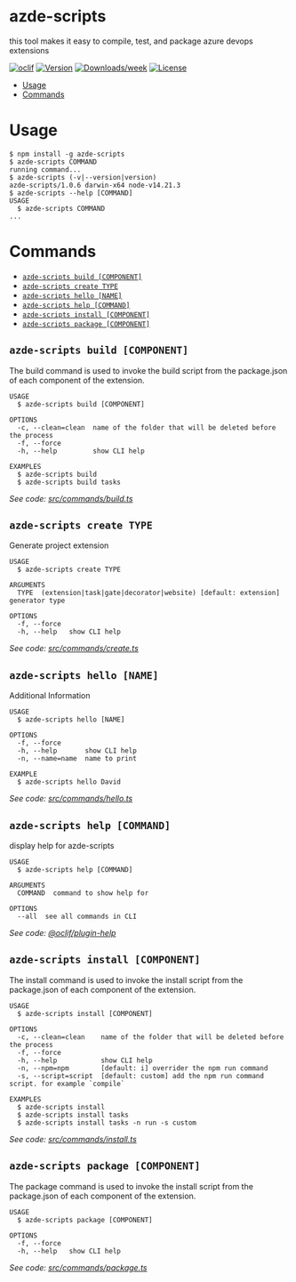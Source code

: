 azde-scripts
============

this tool makes it easy to compile, test, and package azure devops extensions

[![oclif](https://img.shields.io/badge/cli-oclif-brightgreen.svg)](https://oclif.io)
[![Version](https://img.shields.io/npm/v/azde-scripts.svg)](https://npmjs.org/package/azde-scripts)
[![Downloads/week](https://img.shields.io/npm/dw/azde-scripts.svg)](https://npmjs.org/package/azde-scripts)
[![License](https://img.shields.io/npm/l/azde-scripts.svg)](https://github.com/davidpolaniaac/azde-scripts/blob/master/package.json)

<!-- toc -->
* [Usage](#usage)
* [Commands](#commands)
<!-- tocstop -->
# Usage
<!-- usage -->
```sh-session
$ npm install -g azde-scripts
$ azde-scripts COMMAND
running command...
$ azde-scripts (-v|--version|version)
azde-scripts/1.0.6 darwin-x64 node-v14.21.3
$ azde-scripts --help [COMMAND]
USAGE
  $ azde-scripts COMMAND
...
```
<!-- usagestop -->
# Commands
<!-- commands -->
* [`azde-scripts build [COMPONENT]`](#azde-scripts-build-component)
* [`azde-scripts create TYPE`](#azde-scripts-create-type)
* [`azde-scripts hello [NAME]`](#azde-scripts-hello-name)
* [`azde-scripts help [COMMAND]`](#azde-scripts-help-command)
* [`azde-scripts install [COMPONENT]`](#azde-scripts-install-component)
* [`azde-scripts package [COMPONENT]`](#azde-scripts-package-component)

## `azde-scripts build [COMPONENT]`

The build command is used to invoke the build script from the package.json of each component of the extension.

```
USAGE
  $ azde-scripts build [COMPONENT]

OPTIONS
  -c, --clean=clean  name of the folder that will be deleted before the process
  -f, --force
  -h, --help         show CLI help

EXAMPLES
  $ azde-scripts build
  $ azde-scripts build tasks
```

_See code: [src/commands/build.ts](https://github.com/davidpolaniaac/azde-scripts/blob/v1.0.6/src/commands/build.ts)_

## `azde-scripts create TYPE`

Generate project extension

```
USAGE
  $ azde-scripts create TYPE

ARGUMENTS
  TYPE  (extension|task|gate|decorator|website) [default: extension] generator type

OPTIONS
  -f, --force
  -h, --help   show CLI help
```

_See code: [src/commands/create.ts](https://github.com/davidpolaniaac/azde-scripts/blob/v1.0.6/src/commands/create.ts)_

## `azde-scripts hello [NAME]`

Additional Information

```
USAGE
  $ azde-scripts hello [NAME]

OPTIONS
  -f, --force
  -h, --help       show CLI help
  -n, --name=name  name to print

EXAMPLE
  $ azde-scripts hello David
```

_See code: [src/commands/hello.ts](https://github.com/davidpolaniaac/azde-scripts/blob/v1.0.6/src/commands/hello.ts)_

## `azde-scripts help [COMMAND]`

display help for azde-scripts

```
USAGE
  $ azde-scripts help [COMMAND]

ARGUMENTS
  COMMAND  command to show help for

OPTIONS
  --all  see all commands in CLI
```

_See code: [@oclif/plugin-help](https://github.com/oclif/plugin-help/blob/v3.3.1/src/commands/help.ts)_

## `azde-scripts install [COMPONENT]`

The install command is used to invoke the install script from the package.json of each component of the extension.

```
USAGE
  $ azde-scripts install [COMPONENT]

OPTIONS
  -c, --clean=clean    name of the folder that will be deleted before the process
  -f, --force
  -h, --help           show CLI help
  -n, --npm=npm        [default: i] overrider the npm run command
  -s, --script=script  [default: custom] add the npm run command script. for example `compile`

EXAMPLES
  $ azde-scripts install
  $ azde-scripts install tasks
  $ azde-scripts install tasks -n run -s custom
```

_See code: [src/commands/install.ts](https://github.com/davidpolaniaac/azde-scripts/blob/v1.0.6/src/commands/install.ts)_

## `azde-scripts package [COMPONENT]`

The package command is used to invoke the install script from the package.json of each component of the extension.

```
USAGE
  $ azde-scripts package [COMPONENT]

OPTIONS
  -f, --force
  -h, --help   show CLI help
```

_See code: [src/commands/package.ts](https://github.com/davidpolaniaac/azde-scripts/blob/v1.0.6/src/commands/package.ts)_
<!-- commandsstop -->
